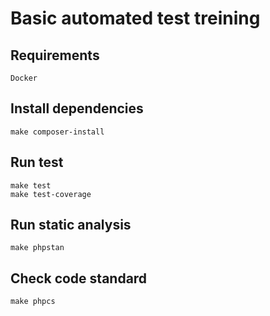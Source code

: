 # Basic automated test treining

## Requirements
```
Docker
```

## Install dependencies
```shell
make composer-install
```

## Run test
```shell
make test
make test-coverage
```

## Run static analysis
```shell
make phpstan
```

## Check code standard
```shell
make phpcs
```
